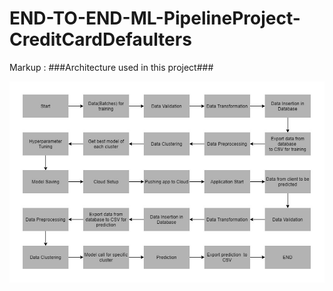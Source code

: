 # END-TO-END-ML-PipelineProject-CreditCardDefaulters

Markup :  ###Architecture used in this project###

![alt text](Project_Architecture.png)
